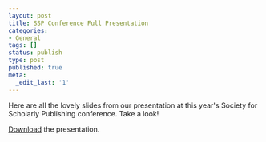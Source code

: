 ```yaml
---
layout: post
title: SSP Conference Full Presentation
categories:
- General
tags: []
status: publish
type: post
published: true
meta:
  _edit_last: '1'
---
```

Here are all the lovely slides from our presentation at this year's Society for Scholarly Publishing conference. Take a look!

<script async class="speakerdeck-embed" data-id="b0aab2e096b2013054d34e4027241f59" data-ratio="1.33333333333333" src="//speakerdeck.com/assets/embed.js"></script>

<a href="http://peet.ldee.org/wp-content/uploads/2012/06/Helioid_Slides_Startup_Panel_SSP_2012.pdf">Download</a> the presentation.
